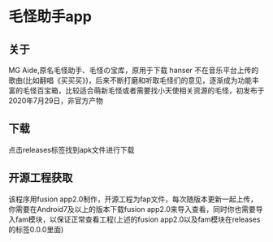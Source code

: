 毛怪助手app
===

关于
---
MG Aide,原名毛怪助手、毛怪の宝库，原用于下载 hanser 不在音乐平台上传的歌曲(比如翻唱《买买买》)，后来不断打磨和听取毛怪们的意见，逐渐成为功能丰富的毛怪百宝箱，比较适合萌新毛怪或者需要找小天使相关资源的毛怪，初发布于2020年7月29日，非官方产物



下载
---
点击releases标签找到apk文件进行下载



开源工程获取
---
该程序用fusion app2.0制作，开源工程为fap文件，每次随版本更新一起上传，你需要在Android7及以上的版本下载fusion app2.0来导入查看，同时你也需要导入fam模块，以保证正常查看工程(上述的fusion app2.0以及fam模块在releases的标签0.0.0里面)

